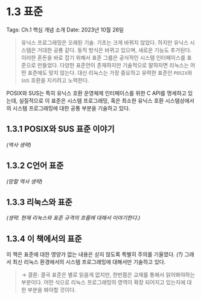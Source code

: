 # 1.3 표준

Tags: Ch.1 핵심 개념 소개
Date: 2023년 10월 26일

> 유닉스 프로그래밍은 오래된 기술. 기초는 크게 바뀌지 않았다. 하지만 유닉스 시스템은 거대한 공룡 같다. 동직 방식은 바뀌고 있으며, 새로운 기능도 추가된다. 이러한 혼돈을 바로 잡기 위해서 표준 그룹은 공식적인 시스템 인터페이스를 표준으로 만들었다. 다양한 표준안이 존재하지만 기술적으로 말하자면 리눅스는 어떤 표준에도 맞지 않는다. 대신 리눅스는 가장 중요하고 유력한 표준인 `POSIX`와 `SUS` 호환을 지키려고 노력한다.

POSIX와 SUS는 특히 유닉스 호환 운영체제 인터페이스를 위한 C API를 명세하고 있는데, 실질적으로 이 표준은 시스템 프로그래밍, 혹은 최소한 유닉스 호환 시스템상에서의 시스템 프로그래밍에 대한 공통 부분을 기술하고 있다.
> 

## 1.3.1 POSIX와 SUS 표준 이야기

*(역사 생략)*

## 1.3.2 C언어 표준

*(망할 역사 생략)*

## 1.3.3 리눅스와 표준

*(생략. 현재 리눅스와 표준 규격의 흐름에 대해서 이야기한다.)*

## 1.3.4 이 책에서의 표준

이 책은 표준에 대한 영양가 없는 내용은 싣지 않도록 특별히 주의를 기울였다. *(?)* 그래서 최신 리눅스 환경에서의 시스템 프로그래밍에 대해서만 기술하고 있다.

> → 결론: 결국 표준은 별로 읽을게 없지만, 한번쯤은 교재를 통해서 읽어봐야하는 부분이다. 어떤 식으로 리눅스 프로그래밍의 영역이 확장 되어지고 있는지에 대한 부분을 봐야할 것이다.
>
